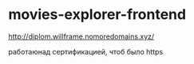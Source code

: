 # movies-explorer-frontend

http://diplom.willframe.nomoredomains.xyz/

работаюнад сертификацией, чтоб было https

